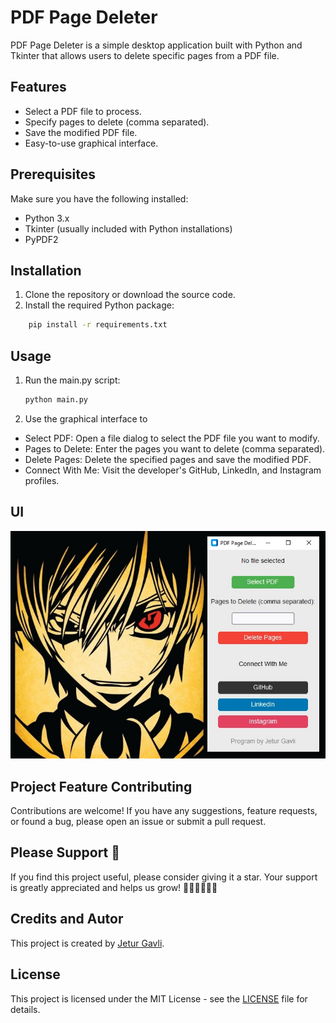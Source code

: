 # PDF Page Deleter

PDF Page Deleter is a simple desktop application built with Python and Tkinter that allows users to delete specific pages from a PDF file.

## Features

- Select a PDF file to process.
- Specify pages to delete (comma separated).
- Save the modified PDF file.
- Easy-to-use graphical interface.

## Prerequisites

Make sure you have the following installed:

- Python 3.x
- Tkinter (usually included with Python installations)
- PyPDF2

## Installation

1. Clone the repository or download the source code.
2. Install the required Python package:

```sh
    pip install -r requirements.txt
```

## Usage

1. Run the main.py script:

    ```bash
    python main.py
    ```

2. Use the graphical interface to

- Select PDF: Open a file dialog to select the PDF file you want to modify.
- Pages to Delete: Enter the pages you want to delete (comma separated).
- Delete Pages: Delete the specified pages and save the modified PDF.
- Connect With Me: Visit the developer's GitHub, LinkedIn, and Instagram profiles.

## UI

![Screenshot Description](Img/02.jpg)

## Project Feature Contributing

Contributions are welcome! If you have any suggestions, feature requests, or found a bug, please open an issue or submit a pull request.

## Please Support 💓

If you find this project useful, please consider giving it a star. Your support is greatly appreciated and helps us grow! 🌟🌟🌟🌟🌟🌟

## Credits and Autor

This project is created by [Jetur Gavli](https://github.com/jeturgavli).

## License

This project is licensed under the MIT License - see the [LICENSE](LICENSE) file for details.
